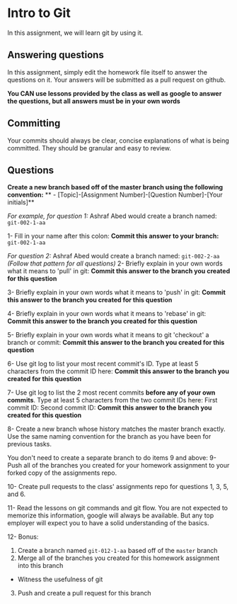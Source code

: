 # Intro to Git
In this assignment, we will learn git by using it.

## Answering questions
In this assignment, simply edit the homework file itself to answer the questions on it. Your answers will be submitted as a pull request on github.

**You CAN use lessons provided by the class as well as google to answer the questions, but all answers must be in your own words**

## Committing
Your commits should always be clear, concise explanations of what is being committed. They should be granular and easy to review.

## Questions
**Create a new branch based off of the master branch using the following convention:**
** - [Topic]-[Assignment Number]-[Question Number]-[Your initials]**

*For example, for question 1:*
Ashraf Abed would create a branch named: ```git-002-1-aa```

1- Fill in your name after this colon: 
**Commit this answer to your branch:** ```git-002-1-aa```

*For question 2:*
Ashraf Abed would create a branch named: ```git-002-2-aa```
*(Follow that pattern for all questions)*
2- Briefly explain in your own words what it means to 'pull' in git:
**Commit this answer to the branch you created for this question**

3- Briefly explain in your own words what it means to 'push' in git:
**Commit this answer to the branch you created for this question**

4- Briefly explain in your own words what it means to 'rebase' in git:
**Commit this answer to the branch you created for this question**

5- Briefly explain in your own words what it means to git 'checkout' a branch or commit:
**Commit this answer to the branch you created for this question**

6- Use git log to list your most recent commit's ID. Type at least 5 characters from the commit ID here:
**Commit this answer to the branch you created for this question**

7- Use git log to list the 2 most recent commits **before any of your own commits**. Type at least 5 characters from the two commit IDs here:
First commit ID:
Second commit ID:
**Commit this answer to the branch you created for this question**

8- Create a new branch whose history matches the master branch exactly. Use the same naming convention for the branch as you have been for previous tasks.

You don't need to create a separate branch to do items 9 and above:
9- Push all of the branches you created for your homework assignment to your forked copy of the assignments repo.

10- Create pull requests to the class' assignments repo for questions 1, 3, 5, and 6.

11- Read the lessons on git commands and git flow. You are not expected to memorize this information, google will always be available. But any top employer will expect you to have a solid understanding of the basics.

12- Bonus:
1. Create a branch named ```git-012-1-aa``` based off of the `master` branch
2. Merge all of the branches you created for this homework assignment into this branch
  - Witness the usefulness of git
3. Push and create a pull request for this branch

